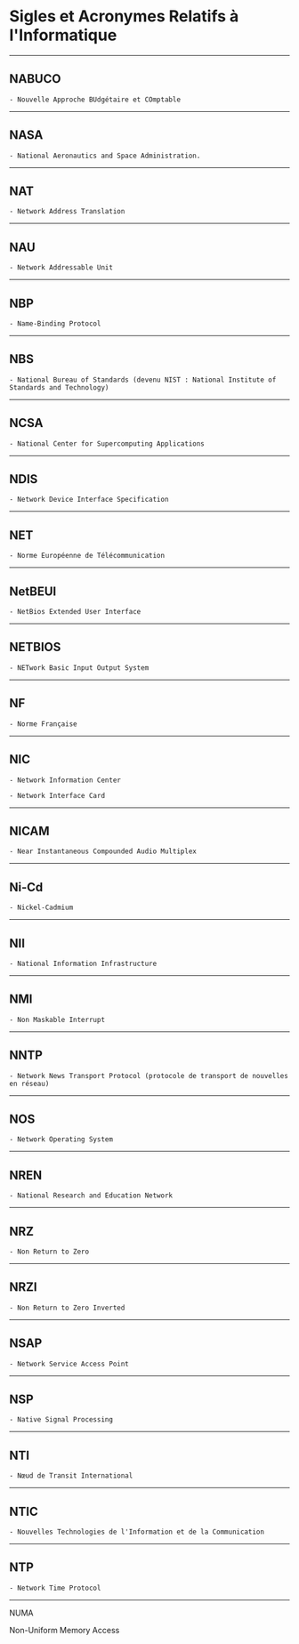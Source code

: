 # **Sigles et Acronymes Relatifs à l'Informatique**

---
## **NABUCO**

    - Nouvelle Approche BUdgétaire et COmptable
---
## **NASA**

    - National Aeronautics and Space Administration.
---
## **NAT**

    - Network Address Translation
---
## **NAU**

    - Network Addressable Unit
---
## **NBP**

    - Name-Binding Protocol
---
## **NBS**

    - National Bureau of Standards (devenu NIST : National Institute of Standards and Technology)
---
## **NCSA**

    - National Center for Supercomputing Applications
---
## **NDIS**

    - Network Device Interface Specification
---
## **NET**

    - Norme Européenne de Télécommunication
---
## **NetBEUI**

    - NetBios Extended User Interface
---
## **NETBIOS**

    - NETwork Basic Input Output System
---
## **NF**

    - Norme Française
---
## **NIC**

    - Network Information Center

    - Network Interface Card
---
## **NICAM**

    - Near Instantaneous Compounded Audio Multiplex
---
## **Ni-Cd**

    - Nickel-Cadmium
---
## **NII**

    - National Information Infrastructure
---
## **NMI**

    - Non Maskable Interrupt
---
## **NNTP**

    - Network News Transport Protocol (protocole de transport de nouvelles en réseau)
---
## **NOS**

    - Network Operating System
---
## **NREN**

    - National Research and Education Network
---
## **NRZ**

    - Non Return to Zero
---
## **NRZI**

    - Non Return to Zero Inverted
---
## **NSAP**

    - Network Service Access Point
---
## **NSP**

    - Native Signal Processing
---
## **NTI**

    - Nœud de Transit International
---
## **NTIC**

    - Nouvelles Technologies de l'Information et de la Communication
---
## **NTP**

    - Network Time Protocol
---
NUMA

Non-Uniform Memory Access